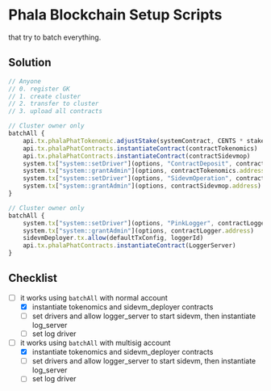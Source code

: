 # Phala Blockchain Setup Scripts

that try to batch everything.

## Solution

```js
// Anyone
// 0. register GK
// 1. create cluster
// 2. transfer to cluster
// 3. upload all contracts

// Cluster owner only
batchAll {
    api.tx.phalaPhatTokenomic.adjustStake(systemContract, CENTS * stakedCents) // stake for systemContract
    api.tx.phalaPhatContracts.instantiateContract(contractTokenomics)
    api.tx.phalaPhatContracts.instantiateContract(contractSidevmop)
    system.tx["system::setDriver"](options, "ContractDeposit", contractTokenomics.address)
    system.tx["system::grantAdmin"](options, contractTokenomics.address)
    system.tx["system::setDriver"](options, "SidevmOperation", contractSidevmop.address)
    system.tx["system::grantAdmin"](options, contractSidevmop.address)
}

// Cluster owner only
batchAll {
    system.tx["system::setDriver"](options, "PinkLogger", contractLogger.address)
    system.tx["system::grantAdmin"](options, contractLogger.address)
    sidevmDeployer.tx.allow(defaultTxConfig, loggerId)
    api.tx.phalaPhatContracts.instantiateContract(LoggerServer)
}
```

## Checklist

- [ ] it works using `batchAll` with normal account
  - [x] instantiate tokenomics and sidevm_deployer contracts
  - [ ] set drivers and allow logger_server to start sidevm, then instantiate log_server
  - [ ] set log driver
- [ ] it works using `batchAll` with multisig account
  - [x] instantiate tokenomics and sidevm_deployer contracts
  - [ ] set drivers and allow logger_server to start sidevm, then instantiate log_server
  - [ ] set log driver
